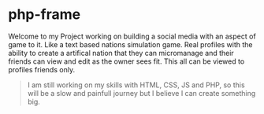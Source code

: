 # php-frame

Welcome to my Project working on building a social media with an aspect of game to it. Like a text based nations simulation game. Real profiles with the ability to create a artifical nation that they can micromanage and their friends can view and edit as the owner sees fit. This all can be viewed to profiles friends only.

>I am still working on my skills with HTML, CSS, JS and PHP, so this will be a slow and painfull journey but I believe I can create something big.